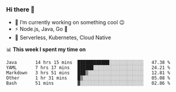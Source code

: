 ### Hi there 👋

<!--
**nodejh/nodejh** is a ✨ _special_ ✨ repository because its `README.md` (this file) appears on your GitHub profile.

Here are some ideas to get you started:

- 🔭 I’m currently working on ...
- 🌱 I’m currently learning ...
- 👯 I’m looking to collaborate on ...
- 🤔 I’m looking for help with ...
- 💬 Ask me about ...
- 📫 How to reach me: ...
- 😄 Pronouns: ...
- ⚡ Fun fact: ...
-->

- 🔭 I’m currently working on something cool :wink:
- ⚡ Node.js, Java, Go :thought_balloon:
- 🤖 Serverless, Kubernetes, Cloud Native

📊 **This week I spent my time on**

<!--START_SECTION:waka-->
```text
Java       14 hrs 15 mins  ████████████░░░░░░░░░░░░░   47.38 % 
YAML       7 hrs 17 mins   ██████░░░░░░░░░░░░░░░░░░░   24.21 % 
Markdown   3 hrs 51 mins   ███▒░░░░░░░░░░░░░░░░░░░░░   12.81 % 
Other      1 hr 31 mins    █▒░░░░░░░░░░░░░░░░░░░░░░░   05.08 % 
Bash       51 mins         ▓░░░░░░░░░░░░░░░░░░░░░░░░   02.86 % 
```
<!--END_SECTION:waka-->


<!--
:traffic_light: **Visitors**

![visitors](https://visitor-badge.glitch.me/badge?page_id=nodejh.nodejh)
-->
